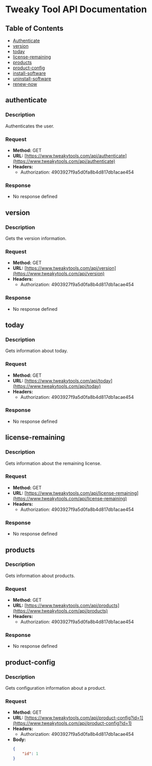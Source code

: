 # Tweaky Tool API Documentation

## Table of Contents
- [Authenticate](#Authenticate)
- [version](#version)
- [today](#today)
- [license-remaining](#license-remaining)
- [products](#products)
- [product-config](#product-config)
- [install-software](#install-software)
- [uninstall-software](#uninstall-software)
- [renew-now](#renew-now)

## authenticate

### Description
Authenticates the user.

### Request
- **Method:** GET
- **URL:** [https://www.tweakytools.com/api/authenticate](https://www.tweakytools.com/api/authenticate)
- **Headers:**
  - Authorization: 4903927f9a5d0fa8b4d817db1acae454

### Response
- No response defined

## version

### Description
Gets the version information.

### Request
- **Method:** GET
- **URL:** [https://www.tweakytools.com/api/version](https://www.tweakytools.com/api/version)
- **Headers:**
  - Authorization: 4903927f9a5d0fa8b4d817db1acae454

### Response
- No response defined

## today

### Description
Gets information about today.

### Request
- **Method:** GET
- **URL:** [https://www.tweakytools.com/api/today](https://www.tweakytools.com/api/today)
- **Headers:**
  - Authorization: 4903927f9a5d0fa8b4d817db1acae454

### Response
- No response defined

## license-remaining

### Description
Gets information about the remaining license.

### Request
- **Method:** GET
- **URL:** [https://www.tweakytools.com/api/license-remaining](https://www.tweakytools.com/api/license-remaining)
- **Headers:**
  - Authorization: 4903927f9a5d0fa8b4d817db1acae454

### Response
- No response defined

## products

### Description
Gets information about products.

### Request
- **Method:** GET
- **URL:** [https://www.tweakytools.com/api/products](https://www.tweakytools.com/api/products)
- **Headers:**
  - Authorization: 4903927f9a5d0fa8b4d817db1acae454

### Response
- No response defined

## product-config

### Description
Gets configuration information about a product.

### Request
- **Method:** GET
- **URL:** [https://www.tweakytools.com/api/product-config?id=1](https://www.tweakytools.com/api/product-config?id=1)
- **Headers:**
  - Authorization: 4903927f9a5d0fa8b4d817db1acae454
- **Body:**
  ```json
  {
      "id": 1
  }

